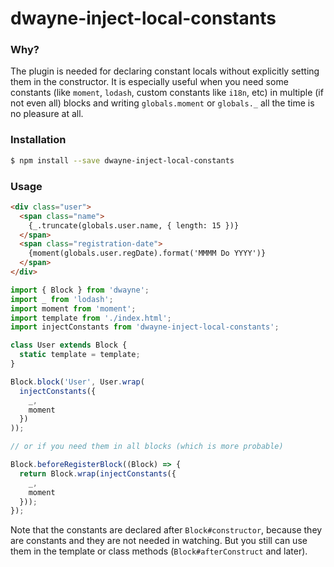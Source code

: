 # dwayne-inject-local-constants

### Why?

The plugin is needed for declaring constant locals without
explicitly setting them in the constructor. It is especially
useful when you need some constants (like `moment`, `lodash`, custom
constants like `i18n`, etc) in multiple (if not even all) blocks and
writing `globals.moment` or `globals._` all the time is no pleasure
at all.

### Installation

```bash
$ npm install --save dwayne-inject-local-constants
```

### Usage

```html
<div class="user">
  <span class="name">
    {_.truncate(globals.user.name, { length: 15 })}
  </span>
  <span class="registration-date">
    {moment(globals.user.regDate).format('MMMM Do YYYY')}
  </span>
</div>
```

```js
import { Block } from 'dwayne';
import _ from 'lodash';
import moment from 'moment';
import template from './index.html';
import injectConstants from 'dwayne-inject-local-constants';

class User extends Block {
  static template = template;
}

Block.block('User', User.wrap(
  injectConstants({
    _,
    moment
  })
));

// or if you need them in all blocks (which is more probable)

Block.beforeRegisterBlock((Block) => {
  return Block.wrap(injectConstants({
    _,
    moment
  }));
});
```

Note that the constants are declared after `Block#constructor`,
because they are constants and they are not needed in watching.
But you still can use them in the template or class methods
(`Block#afterConstruct` and later).
